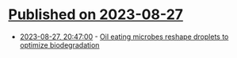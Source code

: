 # [Published on 2023-08-27](index.md)

* [2023-08-27, 20:47:00](https://soylentnews.org/article.pl?sid=23/08/26/218232&from=rss) - [Oil eating microbes reshape droplets to optimize biodegradation](https://soylentnews.org/article.pl?sid=23/08/26/218232&from=rss)
